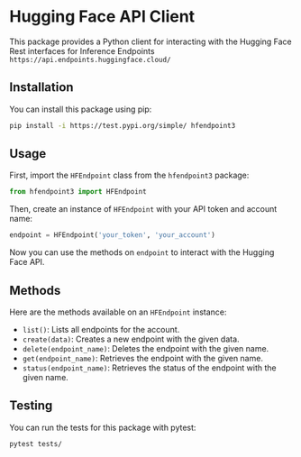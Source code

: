 # Hugging Face API Client

This package provides a Python client for interacting with the Hugging Face Rest interfaces for Inference Endpoints `https://api.endpoints.huggingface.cloud/`

## Installation

You can install this package using pip:

```bash
pip install -i https://test.pypi.org/simple/ hfendpoint3
```

## Usage

First, import the `HFEndpoint` class from the `hfendpoint3` package:

```python
from hfendpoint3 import HFEndpoint
```

Then, create an instance of `HFEndpoint` with your API token and account name:

```python
endpoint = HFEndpoint('your_token', 'your_account')
```

Now you can use the methods on `endpoint` to interact with the Hugging Face API.

## Methods

Here are the methods available on an `HFEndpoint` instance:

- `list()`: Lists all endpoints for the account.
- `create(data)`: Creates a new endpoint with the given data.
- `delete(endpoint_name)`: Deletes the endpoint with the given name.
- `get(endpoint_name)`: Retrieves the endpoint with the given name.
- `status(endpoint_name)`: Retrieves the status of the endpoint with the given name.

## Testing

You can run the tests for this package with pytest:

```bash
pytest tests/
```

